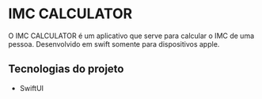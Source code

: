 # IMC CALCULATOR

O IMC CALCULATOR é um aplicativo que serve para calcular o IMC de uma pessoa. Desenvolvido em swift somente para dispositivos apple.

## Tecnologias do projeto
* SwiftUI

